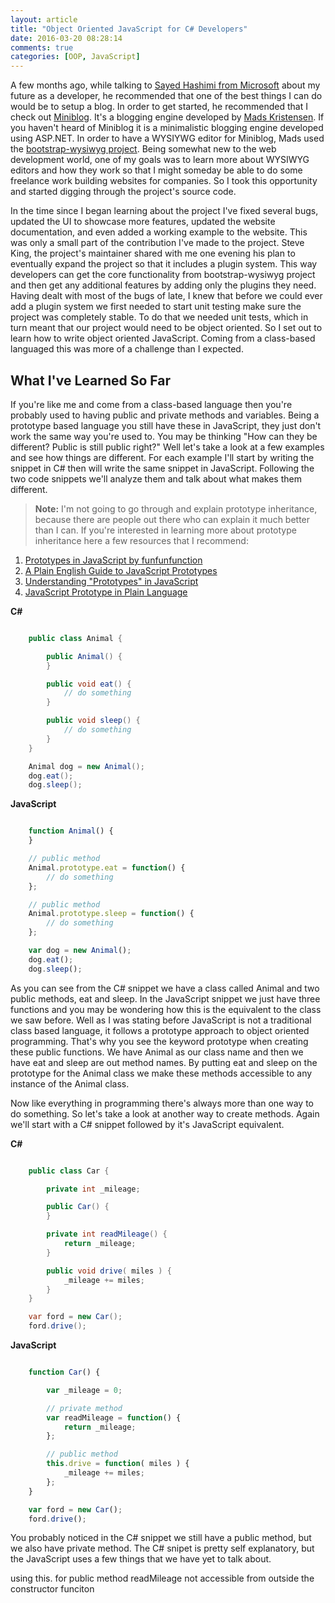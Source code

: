 ```yaml
---
layout: article
title: "Object Oriented JavaScript for C# Developers"
date: 2016-03-20 08:28:14
comments: true
categories: [OOP, JavaScript]
---
```


A few months ago, while talking to [Sayed Hashimi from Microsoft](https://twitter.com/sayedihashimi) about my future as a developer, he recommended that one of the best things I can do would be to setup a blog. In order to get started, he recommended that I check out [Miniblog](https://github.com/madskristensen/MiniBlog). It's a blogging engine developed by [Mads Kristensen](https://twitter.com/mkristensen). If you haven't heard of Miniblog it is a minimalistic blogging engine developed using ASP.NET. In order to have a WYSIYWG editor for Miniblog, Mads used the [bootstrap-wysiwyg project](https://github.com/steveathon/bootstrap-wysiwyg). Being somewhat new to the web development world, one of my goals was to learn more about WYSIWYG editors and how they work so that I might someday be able to do some freelance work building websites for companies. So I took this opportunity and started digging through the project's source code.

In the time since I began learning about the project I've fixed several bugs, updated the UI to showcase more features, updated the website documentation, and even added a working example to the website. This was only a small part of the contribution I've made to the project. Steve King, the project's maintainer shared with me one evening his plan to eventually expand the project so that it includes a plugin system. This way developers can get the core functionality from bootstrap-wysiwyg project and then get any additional features by adding only the plugins they need. Having dealt with most of the bugs of late, I knew that before we could ever add a plugin system we first needed to start unit testing make sure the project was completely stable. To do that we needed unit tests, which in turn meant that our project would need to be object oriented. So I set out to learn how to write object oriented JavaScript. Coming from a class-based languaged this was more of a challenge than I expected.

## What I've Learned So Far

If you're like me and come from a class-based language then you're probably used to having public and private methods and variables. Being a prototype based language you still have these in JavaScript, they just don't work the same way you're used to. You may be thinking "How can they be different? Public is still public right?" Well let's take a look at a few examples and see how things are different. For each example I'll start by writing the snippet in C# then will write the same snippet in JavaScript. Following the two code snippets we'll analyze them and talk about what makes them different.

  > **Note:** I'm not going to go through and explain prototype inheritance, because there are people out there who can explain it much better than I can. If you're interested in learning more about prototype inheritance here a few resources that I recommend:

1. [Prototypes in JavaScript by funfunfunction](https://youtu.be/riDVvXZ_Kb4)
2. [A Plain English Guide to JavaScript Prototypes](http://sporto.github.io/blog/2013/02/22/a-plain-english-guide-to-javascript-prototypes/)
3. [Understanding "Prototypes" in JavaScript](http://yehudakatz.com/2011/08/12/understanding-prototypes-in-javascript/)
4. [JavaScript Prototype in Plain Language](http://javascriptissexy.com/javascript-prototype-in-plain-detailed-language/)

**C#**

```csharp

    public class Animal {

        public Animal() {
        }

        public void eat() {
            // do something
        }

        public void sleep() {
            // do something
        }
    }

    Animal dog = new Animal();
    dog.eat();
    dog.sleep();
```

**JavaScript**

```js

    function Animal() {
    }

    // public method
    Animal.prototype.eat = function() {
        // do something
    };

    // public method
    Animal.prototype.sleep = function() {
        // do something
    };

    var dog = new Animal();
    dog.eat();
    dog.sleep();
```

As you can see from the C# snippet we have a class called Animal and two public methods, eat and sleep. In the JavaScript snippet we just have three functions and you may be wondering how this is the equivalent to the class we saw before. Well as I was stating before JavaScript is not a traditional class based language, it follows a prototype approach to object oriented programming. That's why you see the keyword prototype when creating these public functions. We have Animal as our class name and then we have eat and sleep are out method names. By putting eat and sleep on the prototype for the Animal class we make these methods accessible to any instance of the Animal class.

Now like everything in programming there's always more than one way to do something. So let's take a look at another way to create methods. Again we'll start with a C# snippet followed by it's JavaScript equivalent.

**C#**

```csharp

    public class Car {

        private int _mileage;

        public Car() {
        }

        private int readMileage() {
            return _mileage;
        }

        public void drive( miles ) {
            _mileage += miles;
        }
    }

    var ford = new Car();
    ford.drive();
```

**JavaScript**

```js

    function Car() {

        var _mileage = 0;

        // private method
        var readMileage = function() {
            return _mileage;
        };

        // public method
        this.drive = function( miles ) {
            _mileage += miles;
        };
    }

    var ford = new Car();
    ford.drive();
```

You probably noticed in the C# snippet we still have a public method, but we also have private method. The C# snipet is pretty self explanatory, but the JavaScript uses a few things that we have yet to talk about.

using this. for public method
readMileage not accessible from outside the constructor funciton